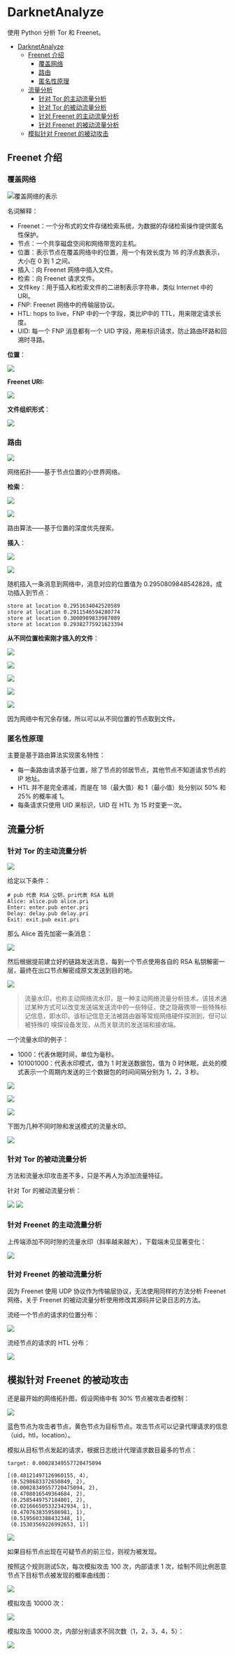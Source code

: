 # DarknetAnalyze

使用 Python 分析 Tor 和 Freenet。

* [DarknetAnalyze](#darknetanalyze)
   * [Freenet 介绍](#freenet-介绍)
      * [覆盖网络](#覆盖网络)
      * [路由](#路由)
      * [匿名性原理](#匿名性原理)
   * [流量分析](#流量分析)
      * [针对 Tor 的主动流量分析](#针对-tor-的主动流量分析)
      * [针对 Tor 的被动流量分析](#针对-tor-的被动流量分析)
      * [针对 Freenet 的主动流量分析](#针对-freenet-的主动流量分析)
      * [针对 Freenet 的被动流量分析](#针对-freenet-的被动流量分析)
   * [模拟针对 Freenet 的被动攻击](#模拟针对-freenet-的被动攻击)


## Freenet 介绍

### 覆盖网络

![覆盖网络的表示](../pictures/overlay-network.png)

名词解释：

- Freenet：一个分布式的文件存储检索系统，为数据的存储检索操作提供匿名性保护。
- 节点：一个共享磁盘空间和网络带宽的主机。
- 位置：表示节点在覆盖网络中的位置，用一个有效长度为 16 的浮点数表示，大小在 0 到 1 之间。
- 插入：向 Freenet 网络中插入文件。
- 检索：向 Freenet 请求文件。
- 文件key：用于插入和检索文件的二进制表示字符串，类似 Internet 中的 URI。
- FNP: Freenet 网络中的传输层协议。
- HTL: hops to live，FNP 中的一个字段，类比IP中的 TTL，用来限定请求长度。
- UID: 每一个 FNP 消息都有一个 UID 字段，用来标识请求，防止路由环路和回溯时寻路。

**位置**：

![](../pictures/location-distribution.png)

**Freenet URI:**

![](../pictures/freenet-key.png)

**文件组织形式**：

![](../pictures/file-organization.png)

### 路由

![](../pictures/nodes-typology.png)

网络拓扑——基于节点位置的小世界网络。

**检索**：

![](../pictures/request-process.png)

![](../pictures/request-example.png)

路由算法——基于位置的深度优先搜索。

**插入**：

![](../pictures/insert-process.png)

![](../pictures/insert-example.png)

随机插入一条消息到网络中，消息对应的位置值为 0.2950809848542828，成功插入到节点：

```text
store at location 0.2951634042520589
store at location 0.2911546594280774
store at location 0.3000989833987089
store at location 0.29382775921623394
```

**从不同位置检索刚才插入的文件**：

![](../pictures/request-example-0.png)

![](../pictures/request-example-1.png)

![](../pictures/request-example-2.png)

![](../pictures/request-example-3.png)

![](../pictures/request-example-4.png)

因为网络中有冗余存储，所以可以从不同位置的节点取到文件。

### 匿名性原理

主要是基于路由算法实现匿名特性：

- 每一条路由请求基于位置，除了节点的邻居节点，其他节点不知道请求节点的 IP 地址。
- HTL 并不是完全递减，而是在 18（最大值）和 1（最小值）处分别以 50% 和 25% 的概率减 1。
- 每条请求只使用 UID 来标识，UID 在 HTL 为 15 时变更一次。

## 流量分析

### 针对 Tor 的主动流量分析

![](../pictures/tor.png)

给定以下条件：

```
# pub 代表 RSA 公钥，pri代表 RSA 私钥
Alice: alice.pub alice.pri
Enter: enter.pub enter.pri
Delay: delay.pub delay.pri
Exit: exit.pub exit.pri
```

那么 Alice 首先加密一条消息：

<!-- $$ En(msg) = En_{enter.pub}(En_{delay.pub}(En_{exit.pub}(msg))))$$ -->
![](./pictures/alice-encrypt.png)

然后根据提前建立好的链路发送消息，每到一个节点使用各自的 RSA 私钥解密一层，最终在出口节点解密成原文发送到目的地。

![](../pictures/flow-watermark.png)

> 流量水印，也称主动网络流水印，是一种主动网络流量分析技术。该技术通过某种方式可以改变发送端发送流中的一些特征，使之隐蔽携带一些特殊标记信息，即水印。该标记信息无法被路由器等常规网络硬件探测到，但可以被特殊的 嗅探设备发现，从而关联流的发送端和接收端。 

一个流量水印的例子：

- 1000：代表休眠时间，单位为毫秒。
- 101001000：代表水印模式，值为 1 时发送数据包，值为 0 时休眠，此处的模式表示一个周期内发送的三个数据包的时间间隔分别为 1，2，3 秒。

![](../pictures/flow_with_watermark_1000_101001000.png)

![](../pictures/flow_with_watermark_1000_101001000_modify.png)

![](../pictures/flow_with_watermark_1000_101001000_modify_2.png)

下图为几种不同时隙和发送模式的流量水印。

![](../pictures/flow_with_all.png)

### 针对 Tor 的被动流量分析

方法和流量水印攻击差不多，只是不再人为添加流量特征。

针对 Tor 的被动流量分析：

![](../pictures/2018-11-21-16-22_field_time_via_scapy.png)
![](../pictures/2018-11-21-16-22_no_filter.png)

### 针对 Freenet 的主动流量分析

上传端添加不同时隙的流量水印（斜率越来越大），下载端未见显著变化：

![](../pictures/freenet-watermark-test.png)

### 针对 Freenet 的被动流量分析

因为 Freenet 使用 UDP 协议作为传输层协议，无法使用同样的方法分析 Freenet 网络，关于 Freenet 的被动流量分析使用修改其源码并记录日志的方法。

流经一个节点的请求的位置分布：

![](../pictures/key_loc_distribution_line.png)

流经节点的请求的 HTL 分布：

![](../pictures/io_htl_distribution.png)



## 模拟针对 Freenet 的被动攻击

还是最开始的网络拓扑图，假设网络中有 30% 节点被攻击者控制：

![](../pictures/bad-nodes-with-target.png)

蓝色节点为攻击者节点，黄色节点为目标节点。攻击节点可以记录代理请求的信息（uid，htl，location）。

模拟从目标节点发起的请求，根据日志统计代理请求数目最多的节点：

```text
target: 0.00028349557720475094

[(0.48121497126960155, 4),
 (0.5298683372650849, 2),
 (0.00028349557720475094, 2),
 (0.4708016549364684, 2),
 (0.2585449757184801, 2),
 (0.021666505332342934, 1),
 (0.4707638359586981, 1),
 (0.5195603388432348, 1),
 (0.15303569226992653, 1)]
```

![](../pictures/possible-nodes.png)

如果目标节点出现在可疑节点的前三位，则视为被发现。

按照这个规则测试5次，每次模拟攻击 100 次，内部请求 1 次，绘制不同比例恶意节点下目标节点被发现的概率曲线图：

![](../pictures/freenet-passive-100.png)

模拟攻击 10000 次：

![](../pictures/freenet-passive-10000.png)

模拟攻击 10000 次，内部分别请求不同次数（1，2，3，4，5）：

![](../pictures/freenet-passive-10000-change.png)

